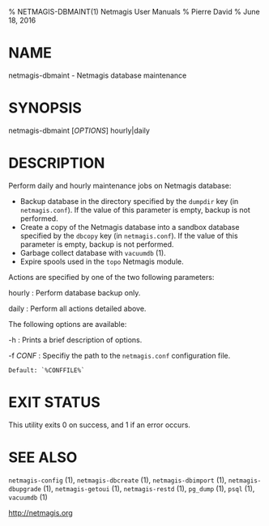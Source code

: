 % NETMAGIS-DBMAINT(1) Netmagis User Manuals
% Pierre David
% June 18, 2016

# NAME

netmagis-dbmaint - Netmagis database maintenance


# SYNOPSIS

netmagis-dbmaint [*OPTIONS*]  hourly|daily


# DESCRIPTION

Perform daily and hourly maintenance jobs on Netmagis database:

  * Backup database in the directory specified by the
    `dumpdir` key (in `netmagis.conf`).
    If the value of this parameter is empty, backup is not performed.
  * Create a copy of the Netmagis database into a sandbox database
    specified by the `dbcopy` key (in `netmagis.conf`).
    If the value of this parameter is empty, backup is not performed.
  * Garbage collect database with `vacuumdb` (1).
  * Expire spools used in the `topo` Netmagis module.

Actions are specified by one of the two following parameters:

hourly
  : Perform database backup only.

daily
  : Perform all actions detailed above.

The following options are available:

-h
  : Prints a brief description of options.

-f *CONF*
  : Specifiy the path to the `netmagis.conf` configuration file.

    Default: `%CONFFILE%`


# EXIT STATUS

This utility exits 0 on success, and 1 if an error occurs.


# SEE ALSO

`netmagis-config` (1),
`netmagis-dbcreate` (1),
`netmagis-dbimport` (1),
`netmagis-dbupgrade` (1),
`netmagis-getoui` (1),
`netmagis-restd` (1),
`pg_dump` (1),
`psql` (1),
`vacuumdb` (1)

<http://netmagis.org>
